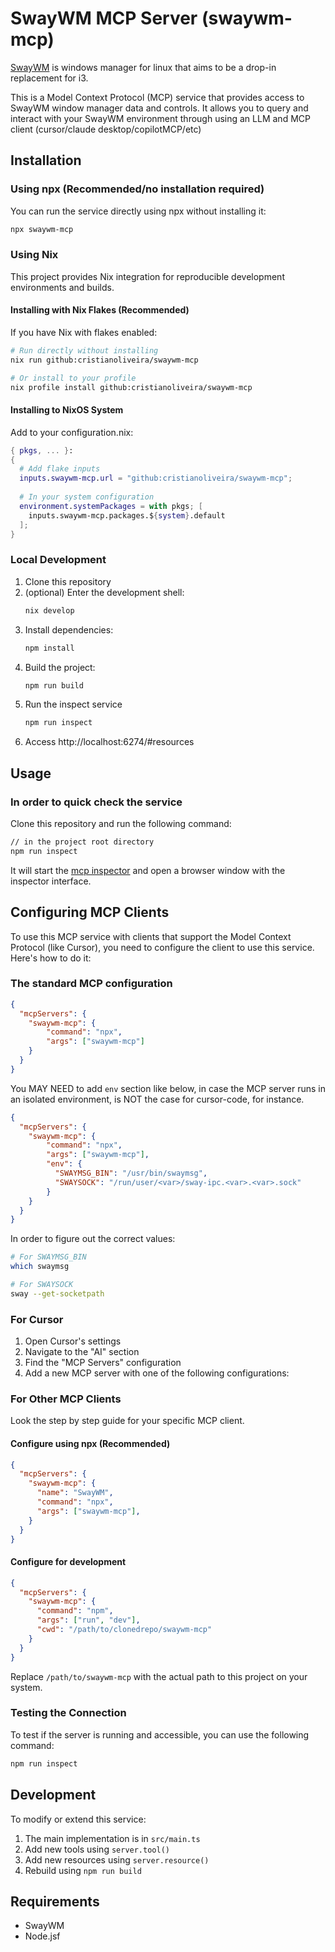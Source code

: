 # SwayWM MCP Server (swaywm-mcp)

[SwayWM](https://swaywm.org/) is windows manager for linux that aims to be a drop-in replacement for i3.

This is a Model Context Protocol (MCP) service that provides access to SwayWM window manager data and controls. It allows you to query and interact with your SwayWM environment through using an LLM and MCP client (cursor/claude desktop/copilotMCP/etc)

## Installation

### Using npx (Recommended/no installation required)

You can run the service directly using npx without installing it:

```bash
npx swaywm-mcp
```

### Using Nix

This project provides Nix integration for reproducible development environments and builds.

#### Installing with Nix Flakes (Recommended)

If you have Nix with flakes enabled:

```bash
# Run directly without installing
nix run github:cristianoliveira/swaywm-mcp

# Or install to your profile
nix profile install github:cristianoliveira/swaywm-mcp
```

#### Installing to NixOS System

Add to your configuration.nix:

```nix
{ pkgs, ... }:
{
  # Add flake inputs
  inputs.swaywm-mcp.url = "github:cristianoliveira/swaywm-mcp";
  
  # In your system configuration
  environment.systemPackages = with pkgs; [
    inputs.swaywm-mcp.packages.${system}.default
  ];
}
```

### Local Development

1. Clone this repository 
2. (optional) Enter the development shell:
   ```bash
   nix develop
   ```
3. Install dependencies:
   ```bash
   npm install
   ```
4. Build the project:
   ```bash
   npm run build
   ```
5. Run the inspect service
   ```bash
   npm run inspect
   ```
6. Access http://localhost:6274/#resources

## Usage

### In order to quick check the service

Clone this repository and run the following command:

```bash
// in the project root directory
npm run inspect
```

It will start the [mcp inspector](https://github.com/modelcontextprotocol/inspector) and open a browser window with the inspector interface.

## Configuring MCP Clients

To use this MCP service with clients that support the Model Context Protocol (like Cursor), you need to configure the client to use this service. Here's how to do it:

### The standard MCP configuration

```json
{
  "mcpServers": {
    "swaywm-mcp": {
        "command": "npx",
        "args": ["swaywm-mcp"]
    }
  }
}
```

You MAY NEED to add `env` section like below, in case the MCP server runs in an isolated environment, is NOT the case for cursor-code, for instance.
```json
{
  "mcpServers": {
    "swaywm-mcp": {
        "command": "npx",
        "args": ["swaywm-mcp"],
        "env": {
          "SWAYMSG_BIN": "/usr/bin/swaymsg",
          "SWAYSOCK": "/run/user/<var>/sway-ipc.<var>.<var>.sock"
        }
    }
  }
}
```

In order to figure out the correct values:
```bash
# For SWAYMSG_BIN
which swaymsg

# For SWAYSOCK
sway --get-socketpath
```

### For Cursor

1. Open Cursor's settings
2. Navigate to the "AI" section
3. Find the "MCP Servers" configuration
4. Add a new MCP server with one of the following configurations:

### For Other MCP Clients

Look the step by step guide for your specific MCP client.

#### Configure using npx (Recommended)
```json
{
  "mcpServers": {
    "swaywm-mcp": {
      "name": "SwayWM",
      "command": "npx",
      "args": ["swaywm-mcp"],
    }
  }
}
```

#### Configure for development
```json
{
  "mcpServers": {
    "swaywm-mcp": {
      "command": "npm",
      "args": ["run", "dev"],
      "cwd": "/path/to/clonedrepo/swaywm-mcp"
    }
  }
}
```

Replace `/path/to/swaywm-mcp` with the actual path to this project on your system.

### Testing the Connection

To test if the server is running and accessible, you can use the following command:

```bash
npm run inspect
```

## Development

To modify or extend this service:

1. The main implementation is in `src/main.ts`
2. Add new tools using `server.tool()`
3. Add new resources using `server.resource()`
4. Rebuild using `npm run build`

## Requirements

- SwayWM
- Node.jsf
